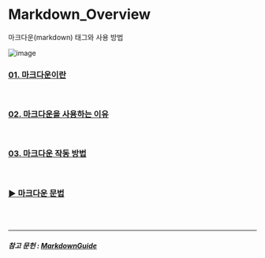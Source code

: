 # Markdown_Overview
마크다운(markdown) 태그와 사용 방법

![image](https://velog.velcdn.com/images/nsunny0908/post/409f269d-2791-496d-abcc-896935163d3f/362222e42d54.jpg)

### [01. 마크다운이란](https://github.com/nownuu/Markdown_Overview/blob/main/md_guide/01.%20what_markdown.md)
<br>

### [02. 마크다운을 사용하는 이유](https://github.com/nownuu/Markdown_Overview/blob/main/md_guide/02.%20why_markdown.md)
<br>

### [03. 마크다운 작동 방법](https://github.com/nownuu/Markdown_Overview/blob/main/md_guide/03.%20How_work_markdown.md)
<br>

### [▶ 마크다운 문법](https://github.com/nownuu/Markdown_Overview/blob/main/md_guide/md_syntax.md)
<br><br>

----

##### 참고 문헌 : [MarkdownGuide](https://www.markdownguide.org/getting-started/)


